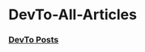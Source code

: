 # DevTo-All-Articles


### [DevTo Posts](https://dev.to/coralkashri)
<ul>
<!-- DEV-TO-POSTS:START -->
<!-- DEV-TO-POSTS:END -->
</ul>
